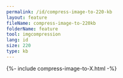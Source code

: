 ```yaml
---
permalink: /id/compress-image-to-220-kb
layout: feature
fileName: compress-image-to-220kb
folderName: feature
tool: imgcompression
lang: id
size: 220
type: kb
---
```


{%- include compress-image-to-X.html -%}
